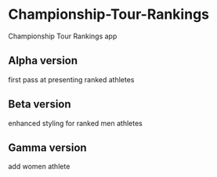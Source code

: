 # Championship-Tour-Rankings
Championship Tour Rankings app

## Alpha version
first pass at presenting ranked athletes

## Beta version
enhanced styling for ranked men athletes

## Gamma version
add women athlete
